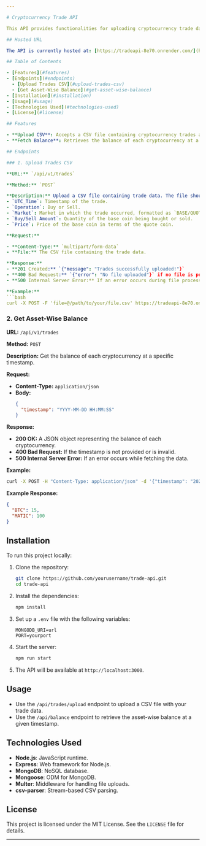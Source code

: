 ```yaml
---

# Cryptocurrency Trade API

This API provides functionalities for uploading cryptocurrency trade data via a CSV file and querying the balance of various cryptocurrencies at a specific timestamp.

## Hosted URL

The API is currently hosted at: [https://tradeapi-8e70.onrender.com/](https://tradeapi-8e70.onrender.com/)

## Table of Contents

- [Features](#features)
- [Endpoints](#endpoints)
  - [Upload Trades CSV](#upload-trades-csv)
  - [Get Asset-Wise Balance](#get-asset-wise-balance)
- [Installation](#installation)
- [Usage](#usage)
- [Technologies Used](#technologies-used)
- [License](#license)

## Features

- **Upload CSV**: Accepts a CSV file containing cryptocurrency trades and stores the data in a MongoDB database.
- **Fetch Balance**: Retrieves the balance of each cryptocurrency at a given timestamp.

## Endpoints

### 1. Upload Trades CSV

**URL:** `/api/v1/trades`

**Method:** `POST`

**Description:** Upload a CSV file containing trade data. The file should have the following columns:
- `UTC_Time`: Timestamp of the trade.
- `Operation`: Buy or Sell.
- `Market`: Market in which the trade occurred, formatted as `BASE/QUOTE` (e.g., `BTC/INR`).
- `Buy/Sell Amount`: Quantity of the base coin being bought or sold.
- `Price`: Price of the base coin in terms of the quote coin.

**Request:**

- **Content-Type:** `multipart/form-data`
- **File:** The CSV file containing the trade data.

**Response:**
- **201 Created:** `{"message": "Trades successfully uploaded!"}`
- **400 Bad Request:** `{"error": "No file uploaded"}` if no file is provided.
- **500 Internal Server Error:** If an error occurs during file processing or data insertion.

**Example:**
```bash
curl -X POST -F 'file=@/path/to/your/file.csv' https://tradeapi-8e70.onrender.com/api/v1/trades
```

### 2. Get Asset-Wise Balance

**URL:** `/api/v1/trades`

**Method:** `POST`

**Description:** Get the balance of each cryptocurrency at a specific timestamp.

**Request:**

- **Content-Type:** `application/json`
- **Body:**
  ```json
  {
    "timestamp": "YYYY-MM-DD HH:MM:SS"
  }
  ```

**Response:**
- **200 OK:** A JSON object representing the balance of each cryptocurrency.
- **400 Bad Request:** If the timestamp is not provided or is invalid.
- **500 Internal Server Error:** If an error occurs while fetching the data.

**Example:**
```bash
curl -X POST -H "Content-Type: application/json" -d '{"timestamp": "2022-09-28 12:00:00"}' https://tradeapi-8e70.onrender.com/api/v1/trades
```

**Example Response:**
```json
{
  "BTC": 15,
  "MATIC": 100
}
```

## Installation

To run this project locally:

1. Clone the repository:
    ```bash
    git clone https://github.com/yourusername/trade-api.git
    cd trade-api
    ```

2. Install the dependencies:
    ```bash
    npm install
    ```

3. Set up a `.env` file with the following variables:
    ```env
    MONGODB_URI=url
    PORT=yourport
    ```

4. Start the server:
    ```bash
    npm run start
    ```

5. The API will be available at `http://localhost:3000`.

## Usage

- Use the `/api/trades/upload` endpoint to upload a CSV file with your trade data.
- Use the `/api/balance` endpoint to retrieve the asset-wise balance at a given timestamp.

## Technologies Used

- **Node.js**: JavaScript runtime.
- **Express**: Web framework for Node.js.
- **MongoDB**: NoSQL database.
- **Mongoose**: ODM for MongoDB.
- **Multer**: Middleware for handling file uploads.
- **csv-parser**: Stream-based CSV parsing.

## License

This project is licensed under the MIT License. See the `LICENSE` file for details.

---
```

